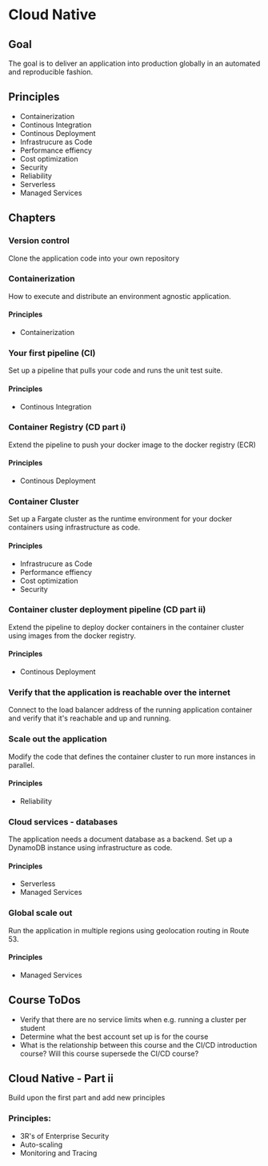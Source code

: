 # Cloud Native

## Goal

The goal is to deliver an application into production globally in an automated and reproducible fashion.

## Principles

- Containerization
- Continous Integration
- Continous Deployment
- Infrastrucure as Code
- Performance effiency
- Cost optimization
- Security
- Reliability
- Serverless
- Managed Services

## Chapters

### Version control

Clone the application code into your own repository

### Containerization

How to execute and distribute an environment agnostic application.

#### Principles
- Containerization

### Your first pipeline (CI)

Set up a pipeline that pulls your code and runs the unit test suite.

#### Principles
- Continous Integration

### Container Registry (CD part i)

Extend the pipeline to push your docker image to the docker registry (ECR)

#### Principles
- Continous Deployment

### Container Cluster

Set up a Fargate cluster as the runtime environment for your docker containers using infrastructure as code.

#### Principles
- Infrastrucure as Code
- Performance effiency
- Cost optimization
- Security

### Container cluster deployment pipeline (CD part ii)

Extend the pipeline to deploy docker containers in the container cluster using images from the docker registry.

#### Principles
- Continous Deployment

### Verify that the application is reachable over the internet

Connect to the load balancer address of the running application container and verify that it's reachable and up and running.

### Scale out the application

Modify the code that defines the container cluster to run more instances in parallel.

#### Principles
- Reliability

### Cloud services - databases

The application needs a document database as a backend. Set up a DynamoDB instance using infrastructure as code.

#### Principles
- Serverless
- Managed Services

### Global scale out

Run the application in multiple regions using geolocation routing in Route 53.

#### Principles
- Managed Services

## Course ToDos

- Verify that there are no service limits when e.g. running a cluster per student
- Determine what the best account set up is for the course
- What is the relationship between this course and the CI/CD introduction course? Will this course supersede the CI/CD course?

## Cloud Native - Part ii

Build upon the first part and add new principles

### Principles:
- 3R's of Enterprise Security
- Auto-scaling
- Monitoring and Tracing
